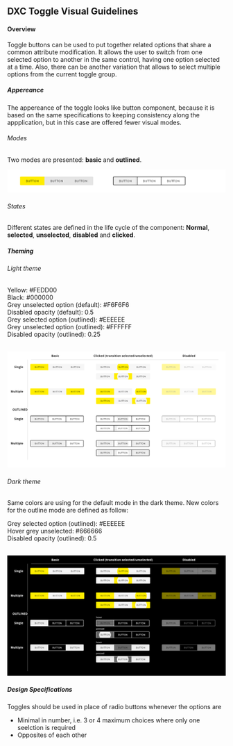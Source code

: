 
## DXC Toggle Visual Guidelines

#### Overview

Toggle buttons can be used to put together related options that share a common attribute modification.
It allows the user to switch from one selected option to another in the same control, having one option selected at a time. Also, there can be another variation that allows to select multiple options from the current toggle group.


##### *Appereance*

The appereance of the toggle looks like button component, because it is based on the same specifications to keeping consistency along the appplication, but in this case are offered fewer visual modes.

###### Modes

Two modes are presented: __basic__ and __outlined__.
<div> <img src="images/toggle_modes.png"/></div>

###### States

Different states are defined in the life cycle of the component:
__Normal__, __selected__, __unselected__, __disabled__ and __clicked__.


##### *Theming*

###### Light theme

Yellow: #FEDD00  
Black: #000000  
Grey unselected option (default): #F6F6F6  
Disabled opacity (default): 0.5  
Grey selected option (outlined): #EEEEEE  
Grey unselected option (outlined): #FFFFFF  
Disabled opacity (outlined): 0.25  
<br>
<div> <img src="images/toggle_light.png"/></div>

###### Dark theme

Same colors are using for the default mode in the dark theme. New colors for the outline mode are defined as follow:

Grey selected option (outlined): #EEEEEE  
Hover grey unselected: #666666  
Disabled opacity (outlined): 0.5  
<br>
<div> <img src="images/toggle_dark.png"/></div>

##### *Design Specifications*

Toggles should be used in place of radio buttons whenever the options are
- Minimal in number, i.e. 3 or 4 maximum choices where only one seelction is required
- Opposites of each other